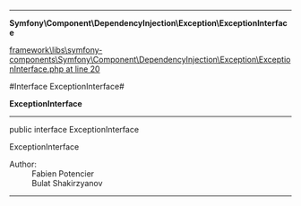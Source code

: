 

- - -

**Symfony\Component\DependencyInjection\Exception\ExceptionInterface**


<a href="https://github.com/JeyDotC/Hirudo/blob/master/framework/libs/symfony-components/Symfony/Component/DependencyInjection/Exception/ExceptionInterface.php#L20" >framework\libs\symfony-components\Symfony\Component\DependencyInjection\Exception\ExceptionInterface.php at line 20</a>

#Interface ExceptionInterface#

**ExceptionInterface**




- - -

<p class="signature"><span class='k'>public  interface</span> <span class='nx'>ExceptionInterface</span></p>

<div class="comment" id="overview_description"><p>ExceptionInterface</p></div>

<dl>
<dt>Author:</dt>
<dd>Fabien Potencier <fabien@symfony.com></dd>
<dd>Bulat Shakirzyanov <bulat@theopenskyproject.com></dd>
</dl>


- - -

